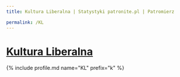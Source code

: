 ```yaml
---
title: Kultura Liberalna | Statystyki patronite.pl | Patromierz

permalink: /KL
---
```


# [Kultura Liberalna](https://patronite.pl/KL)

{% include profile.md name="KL" prefix="k" %}
